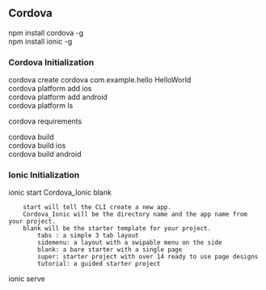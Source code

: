 ## Cordova
npm install cordova -g  
npm install ionic -g  

### Cordova Initialization
cordova create cordova com.example.hello HelloWorld   
cordova platform add ios  
cordova platform add android  
cordova platform ls  

cordova requirements  

cordova build  
cordova build ios  
cordova build android  

### Ionic Initialization
ionic start Cordova_Ionic blank
```text
    start will tell the CLI create a new app.
    Cordova_Ionic will be the directory name and the app name from your project.
    blank will be the starter template for your project.
        tabs : a simple 3 tab layout
        sidemenu: a layout with a swipable menu on the side
        blank: a bare starter with a single page
        super: starter project with over 14 ready to use page designs
        tutorial: a guided starter project
```
ionic serve